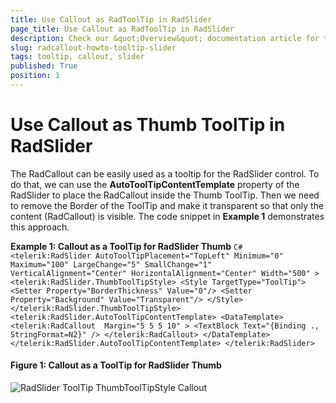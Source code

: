 ```yaml
---
title: Use Callout as RadToolTip in RadSlider
page_title: Use Callout as RadToolTip in RadSlider
description: Check our &quot;Overview&quot; documentation article for the RadCallout {{ site.framework_name }} control.
slug: radcallout-howto-tooltip-slider
tags: tooltip, callout, slider
published: True
position: 1
---
```


# Use Callout as Thumb ToolTip in RadSlider

The RadCallout can be easily used as a tooltip for the RadSlider control. To do that, we can use the __AutoToolTipContentTemplate__ property of the RadSlider to place the RadCallout inside the Thumb ToolTip. Then we need to remove the Border of the ToolTip and make it transparent so that only the content (RadCallout) is visible. The code snippet in __Example 1__ demonstrates this approach.  

__Example 1: Callout as a ToolTip for RadSlider Thumb__
	```C#
		<telerik:RadSlider AutoToolTipPlacement="TopLeft" Minimum="0" Maximum="100" LargeChange="5" SmallChange="1" VerticalAlignment="Center" HorizontalAlignment="Center" Width="500" >
			<telerik:RadSlider.ThumbToolTipStyle>
				<Style TargetType="ToolTip">
					<Setter Property="BorderThickness" Value="0"/>
					<Setter Property="Background" Value="Transparent"/>
				</Style>
			</telerik:RadSlider.ThumbToolTipStyle>
			<telerik:RadSlider.AutoToolTipContentTemplate>
				<DataTemplate>
					<telerik:RadCallout  Margin="5 5 5 10" >
						<TextBlock Text="{Binding .,  StringFormat=N2}" />
					</telerik:RadCallout>
				</DataTemplate>
			</telerik:RadSlider.AutoToolTipContentTemplate>
		</telerik:RadSlider>	
	```	
	
#### __Figure 1:  Callout as a ToolTip for RadSlider Thumb__
![RadSlider ToolTip ThumbToolTipStyle Callout](images/RadSlider_ToolTip_ThumbToolTipStyle.png)



